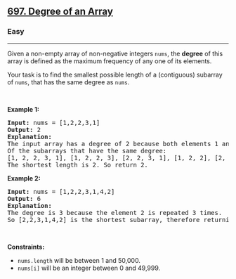 <h2><a href="https://leetcode.com/problems/degree-of-an-array/">697. Degree of an Array</a></h2><h3>Easy</h3><hr><div style="user-select: auto;"><p style="user-select: auto;">Given a non-empty array of non-negative integers <code style="user-select: auto;">nums</code>, the <b style="user-select: auto;">degree</b> of this array is defined as the maximum frequency of any one of its elements.</p>

<p style="user-select: auto;">Your task is to find the smallest possible length of a (contiguous) subarray of <code style="user-select: auto;">nums</code>, that has the same degree as <code style="user-select: auto;">nums</code>.</p>

<p style="user-select: auto;">&nbsp;</p>
<p style="user-select: auto;"><strong class="example" style="user-select: auto;">Example 1:</strong></p>

<pre style="user-select: auto;"><strong style="user-select: auto;">Input:</strong> nums = [1,2,2,3,1]
<strong style="user-select: auto;">Output:</strong> 2
<strong style="user-select: auto;">Explanation:</strong> 
The input array has a degree of 2 because both elements 1 and 2 appear twice.
Of the subarrays that have the same degree:
[1, 2, 2, 3, 1], [1, 2, 2, 3], [2, 2, 3, 1], [1, 2, 2], [2, 2, 3], [2, 2]
The shortest length is 2. So return 2.
</pre>

<p style="user-select: auto;"><strong class="example" style="user-select: auto;">Example 2:</strong></p>

<pre style="user-select: auto;"><strong style="user-select: auto;">Input:</strong> nums = [1,2,2,3,1,4,2]
<strong style="user-select: auto;">Output:</strong> 6
<strong style="user-select: auto;">Explanation:</strong> 
The degree is 3 because the element 2 is repeated 3 times.
So [2,2,3,1,4,2] is the shortest subarray, therefore returning 6.
</pre>

<p style="user-select: auto;">&nbsp;</p>
<p style="user-select: auto;"><strong style="user-select: auto;">Constraints:</strong></p>

<ul style="user-select: auto;">
	<li style="user-select: auto;"><code style="user-select: auto;">nums.length</code> will be between 1 and 50,000.</li>
	<li style="user-select: auto;"><code style="user-select: auto;">nums[i]</code> will be an integer between 0 and 49,999.</li>
</ul>
</div>